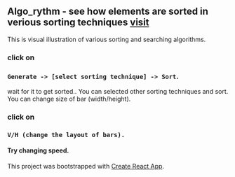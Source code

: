 <h2> Algo_rythm - see how elements are sorted in verious sorting techniques  <a href="https://chaitanya360.github.io/Algo_rythm/">visit</a></h2>
This is visual illustration of various sorting and searching algorithms.

### click on

### `Generate -> [select sorting technique] -> Sort`.

wait for it to get sorted..
You can selected other sorting techniques and sort.
You can change size of bar (width/height).

### click on

### `V/H (change the layout of bars).`

#### Try changing speed. <br>








This project was bootstrapped with [Create React App](https://github.com/facebook/create-react-app).
